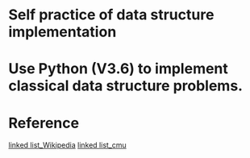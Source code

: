 # Self practice of data structure implementation
# Use Python (V3.6) to implement classical data structure problems.

# Reference
[linked list_Wikipedia](https://en.wikipedia.org/wiki/Linked_list)
[linked list_cmu](https://www.cs.cmu.edu/~adamchik/15-121/lectures/Linked%20Lists/linked%20lists.html)